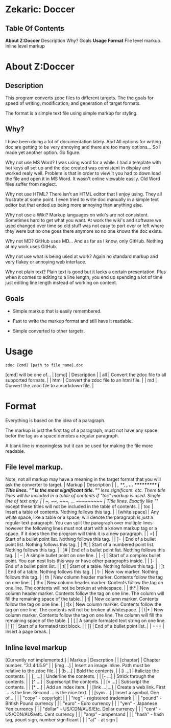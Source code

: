 
# Zekaric: Doccer

## Table Of Contents
**About Z:Doccer**
 Description
 Why?
 Goals
**Usage**
**Format**
 File level markup.
 Inline level markup

# About Z:Doccer

## Description

This program converts zdoc files to different targets.  The the goals for speed of writing, modification, and generation of target formats.

The format is a simple text file using simple markup for styling.

## Why?

I have been doing a lot of documentation lately.  And All options for writing doc are getting to be very annoying and there are too many options...  So I made yet another option.  Go figure.

Why not use MS Word?  I was using word for a while.  I had a template with hot keys all set up and the doc created was consistent in display and worked realy well.  Problem is that in order to view it you had to down load the file and open it in MS Word.  It wasn't online viewable easily.  Old Word files suffer from neglect.

Why not use HTML?  There isn't an HTML editor that I enjoy using.  They all frustrate at some point.  I even tried to write doc manually in a simple text editor but that ended up being more annoying than anything else.

Why not use a Wiki?  Markup languages on wiki's are not consistent.  Sometimes hard to get what you want.  At work the wiki's and software we used changed over time so old stuff was not easy to port over or left where they were but no one goes there anymore so no one knows the doc exists.

Why not MD?  GitHub uses MD...  And as far as I know, only GitHub.  Nothing at my work uses GitHub.

Why not use what is being used at work?  Again no standard markup and very flakey or annoying web interface.

Why not plain text?  Plain text is good but it lacks a certain presentation.  Plus when it comes to editing to a line length, you end up spending a lot of time just editing line length instead of working on content.

## Goals

* Simple markup that is easily remembered.

* Fast to write the markup format and still have it readable.

* Simple converted to other targets.


# Usage

```
zdoc [cmd] [path to file name].doc
```

[cmd] will be one of...
| [cmd] | Description |
| all | Convert the zdoc file to all supported formats. |
| html | Convert the zdoc file to an html file. |
| md | Convert the zdoc file to a markdown file. |


# Format

Everything is based on the idea of a paragraph.

The markup is just the first tag of a paragraph, must not have any space befor the tag as a space denotes a regular paragraph.

A blank line is meaningless but it can be used for making the file more readable.

## File level markup.

Note, not all markup may have a meaning in the target format that you will ask the converter to target.
| Markup | Description |
| *, **, ***, ... ********* | Title lines.  "*" is the most significant title. "**" less significant.  etc.  There title lines will be included in a table of contents if "toc" markup is used.  Single line of text only. |
| ~, ~~, ~~~, ... ~~~~~~~~~ | Title lines.  Exactly like "*" except these titles will not be included in the table of contents. |
| toc | Insert a table of contents.  Nothing follows this tag. |
| [white space] | Any white space, like a table or a space, will denote the paragraph is just a regular text paragraph.  You can split the paragraph over multiple lines however the following lines must not start with a known markup tag or a space.  If it does then the program will think it is a new paragraph. |
| =[ | Start of a bullet point list.  Nothing follows this tag. |
| ]= | End of a bullet point list.  Nothing follows this tag. |
| #[ | Start of a numbered point list.  Nothing follows this tag. |
| ]# | End of a bullet point list.  Nothing follows this tag. |
| - | A simple bullet point on one line. |
| -[ | Start of a complex bullet point.  You can nest lists this way or have other paragraphs inside. |
| ]- | End of a bullet point list. |
| t[ | Start of a table.  Nothing follows this tag. |
| ]t | End of a table.  Nothing follows this tag. |
| t- | New row marker.  Nothing follows this tag. |
| th | New column header marker.  Contents follow the tag on one line. |
| thx | New column header marker.  Contents follow the tag on one line. The contents will not be broken at whitespace. |
| th* | New column header marker.  Contents follow the tag on one line. The column will fill the remaining space of the table. |
| t| | New column marker.  Contents follow the tag on one line. |
| t|x | New column marker.  Contents follow the tag on one line.  The contents will not be broken at whitespace. |
| t|* | New column marker.  Contents follow the tag on one line.  The column will fill the remaining space of the table. |
| [ | A simple formated text string on one line. |
| [[ | Start of a formated text block. |
| ]] | End of a bullet point list. |
| === | Insert a page break. |


## Inline level markup

[Currently not implemented.]
| Markup | Descrption |
| [chapter] | Chapter number.  "3.1.4.1.5.9" |
| [img ...] | Insert an image inline.  Path must be relative to the zdoc file. |
| [b ...] | Bold the contents. |
| [i ...] | Italicize the contents. |
| [_ ...] | Underline the contents. |
| [- ...] | Strick through the contents. |
| [^ ...] | Superscript the contents. |
| [v ...] | Subscript the contents. |
| [* ...] | Add an index item. |
| [link ...|...] | Create a web link.  First ... is the line.  Second ... is the nice text. |
| [sym ...] | Insert a symbol.  One of... |
|  | "copy" - copyright |
|  | "reg" - registered trademark |
|  | "pound" - British Pound currency |
|  | "euro" - Euro currency |
|  | "yen" - Japanese Yen currency |
|  | "dollar" - US/CDN/AUS/Etc. Dollar currency |
|  | "cent" - US/CDN/AUS/etc. Cent currency |
|  | "amp" - ampersand |
|  | "hash" - hash tag, pount sign, number significant |
|  | "at" - at sign |

